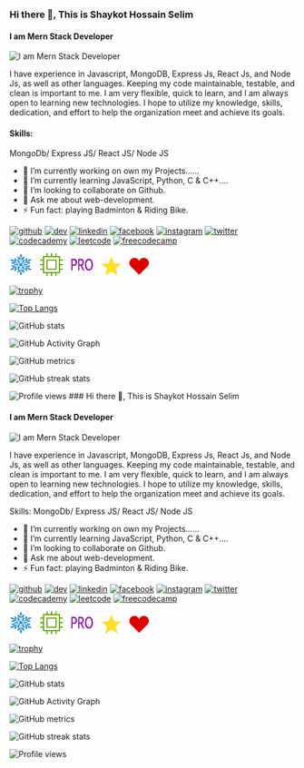 ### Hi there 👋, This is Shaykot Hossain Selim
#### I am Mern Stack Developer
![I am Mern Stack Developer](https://arturssmirnovs.github.io/github-profile-readme-generator/images/banner.png)

I have experience in Javascript, MongoDB, Express Js, React Js, and Node Js, as well as other languages. Keeping my code maintainable, testable, and clean is important to me. I am very flexible, quick to learn, and I am always open to learning new technologies. I hope to utilize my knowledge, skills, dedication, and effort to help the organization meet and achieve its goals.

#### Skills: 
MongoDb/ Express JS/ React JS/ Node JS

- 🔭 I’m currently working on own my Projects...... 
- 🌱 I’m currently learning JavaScript, Python, C & C++.... 
- 👯 I’m looking to collaborate on Github. 
- 💬 Ask me about web-development. 
- ⚡ Fun fact: playing Badminton & Riding Bike. 


[<img src='https://cdn.jsdelivr.net/npm/simple-icons@3.0.1/icons/github.svg' alt='github' height='40'>](https://github.com/shaykot43500)  [<img src='https://cdn.jsdelivr.net/npm/simple-icons@3.0.1/icons/dev-dot-to.svg' alt='dev' height='40'>](https://dev.to/@shaykot)  [<img src='https://cdn.jsdelivr.net/npm/simple-icons@3.0.1/icons/linkedin.svg' alt='linkedin' height='40'>](https://www.linkedin.com/in/shaykot-selilm/)  [<img src='https://cdn.jsdelivr.net/npm/simple-icons@3.0.1/icons/facebook.svg' alt='facebook' height='40'>](https://www.facebook.com/md.shaykot.336)  [<img src='https://cdn.jsdelivr.net/npm/simple-icons@3.0.1/icons/instagram.svg' alt='instagram' height='40'>](https://www.instagram.com/shaykot_selim/)  [<img src='https://cdn.jsdelivr.net/npm/simple-icons@3.0.1/icons/twitter.svg' alt='twitter' height='40'>](https://twitter.com/@ShaykotSelim)  [<img src='https://cdn.jsdelivr.net/npm/simple-icons@3.0.1/icons/codecademy.svg' alt='codecademy' height='40'>](https://www.codecademy.com/profiles/shaykot)  [<img src='https://cdn.jsdelivr.net/npm/simple-icons@3.0.1/icons/leetcode.svg' alt='leetcode' height='40'>](https://leetcode.com/shaykot/)  [<img src='https://cdn.jsdelivr.net/npm/simple-icons@3.0.1/icons/freecodecamp.svg' alt='freecodecamp' height='40'>](https://www.freecodecamp.org/shaykot_selim)  

<a href='https://archiveprogram.github.com/'><img src='https://raw.githubusercontent.com/acervenky/animated-github-badges/master/assets/acbadge.gif' width='40' height='40'></a> <a href='https://docs.github.com/en/developers'><img src='https://raw.githubusercontent.com/acervenky/animated-github-badges/master/assets/devbadge.gif' width='40' height='40'></a> <a href='https://github.com/pricing'><img src='https://raw.githubusercontent.com/acervenky/animated-github-badges/master/assets/pro.gif' width='40' height='40'></a> <a href='https://stars.github.com/'><img src='https://raw.githubusercontent.com/acervenky/animated-github-badges/master/assets/starbadge.gif' width='35' height='35'></a> <a href='https://docs.github.com/en/github/supporting-the-open-source-community-with-github-sponsors'><img src='https://raw.githubusercontent.com/acervenky/animated-github-badges/master/assets/sponsorbadge.gif' width='35' height='35'></a> 

[![trophy](https://github-profile-trophy.vercel.app/?username=shaykot43500)](https://github.com/ryo-ma/github-profile-trophy)

[![Top Langs](https://github-readme-stats.vercel.app/api/top-langs/?username=shaykot43500)](https://github.com/anuraghazra/github-readme-stats)

![GitHub stats](https://github-readme-stats.vercel.app/api?username=shaykot43500&show_icons=true)  

![GitHub Activity Graph](https://activity-graph.herokuapp.com/graph?username=shaykot43500)  

![GitHub metrics](https://metrics.lecoq.io/shaykot43500)  

![GitHub streak stats](https://github-readme-streak-stats.herokuapp.com/?user=shaykot43500)  

![Profile views](https://gpvc.arturio.dev/shaykot43500)  ### Hi there 👋, This is Shaykot Hossain Selim
#### I am Mern Stack Developer
![I am Mern Stack Developer](https://arturssmirnovs.github.io/github-profile-readme-generator/images/banner.png)

I have experience in Javascript, MongoDB, Express Js, React Js, and Node Js, as well as other languages. Keeping my code maintainable, testable, and clean is important to me. I am very flexible, quick to learn, and I am always open to learning new technologies. I hope to utilize my knowledge, skills, dedication, and effort to help the organization meet and achieve its goals.

Skills: MongoDb/ Express JS/ React JS/ Node JS

- 🔭 I’m currently working on own my Projects...... 
- 🌱 I’m currently learning JavaScript, Python, C & C++.... 
- 👯 I’m looking to collaborate on Github. 
- 💬 Ask me about web-development. 
- ⚡ Fun fact: playing Badminton & Riding Bike. 


[<img src='https://cdn.jsdelivr.net/npm/simple-icons@3.0.1/icons/github.svg' alt='github' height='40'>](https://github.com/shaykot43500)  [<img src='https://cdn.jsdelivr.net/npm/simple-icons@3.0.1/icons/dev-dot-to.svg' alt='dev' height='40'>](https://dev.to/@shaykot)  [<img src='https://cdn.jsdelivr.net/npm/simple-icons@3.0.1/icons/linkedin.svg' alt='linkedin' height='40'>](https://www.linkedin.com/in/shaykot-selilm/)  [<img src='https://cdn.jsdelivr.net/npm/simple-icons@3.0.1/icons/facebook.svg' alt='facebook' height='40'>](https://www.facebook.com/md.shaykot.336)  [<img src='https://cdn.jsdelivr.net/npm/simple-icons@3.0.1/icons/instagram.svg' alt='instagram' height='40'>](https://www.instagram.com/shaykot_selim/)  [<img src='https://cdn.jsdelivr.net/npm/simple-icons@3.0.1/icons/twitter.svg' alt='twitter' height='40'>](https://twitter.com/@ShaykotSelim)  [<img src='https://cdn.jsdelivr.net/npm/simple-icons@3.0.1/icons/codecademy.svg' alt='codecademy' height='40'>](https://www.codecademy.com/profiles/shaykot)  [<img src='https://cdn.jsdelivr.net/npm/simple-icons@3.0.1/icons/leetcode.svg' alt='leetcode' height='40'>](https://leetcode.com/shaykot/)  [<img src='https://cdn.jsdelivr.net/npm/simple-icons@3.0.1/icons/freecodecamp.svg' alt='freecodecamp' height='40'>](https://www.freecodecamp.org/shaykot_selim)  

<a href='https://archiveprogram.github.com/'><img src='https://raw.githubusercontent.com/acervenky/animated-github-badges/master/assets/acbadge.gif' width='40' height='40'></a> <a href='https://docs.github.com/en/developers'><img src='https://raw.githubusercontent.com/acervenky/animated-github-badges/master/assets/devbadge.gif' width='40' height='40'></a> <a href='https://github.com/pricing'><img src='https://raw.githubusercontent.com/acervenky/animated-github-badges/master/assets/pro.gif' width='40' height='40'></a> <a href='https://stars.github.com/'><img src='https://raw.githubusercontent.com/acervenky/animated-github-badges/master/assets/starbadge.gif' width='35' height='35'></a> <a href='https://docs.github.com/en/github/supporting-the-open-source-community-with-github-sponsors'><img src='https://raw.githubusercontent.com/acervenky/animated-github-badges/master/assets/sponsorbadge.gif' width='35' height='35'></a> 

[![trophy](https://github-profile-trophy.vercel.app/?username=shaykot43500)](https://github.com/ryo-ma/github-profile-trophy)

[![Top Langs](https://github-readme-stats.vercel.app/api/top-langs/?username=shaykot43500)](https://github.com/anuraghazra/github-readme-stats)

![GitHub stats](https://github-readme-stats.vercel.app/api?username=shaykot43500&show_icons=true)  

![GitHub Activity Graph](https://activity-graph.herokuapp.com/graph?username=shaykot43500)  

![GitHub metrics](https://metrics.lecoq.io/shaykot43500)  

![GitHub streak stats](https://github-readme-streak-stats.herokuapp.com/?user=shaykot43500)  

![Profile views](https://gpvc.arturio.dev/shaykot43500)  
